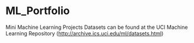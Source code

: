 # ML_Portfolio
Mini Machine Learning Projects
Datasets can be found at the UCI Machine Learning Repository (http://archive.ics.uci.edu/ml/datasets.html)
